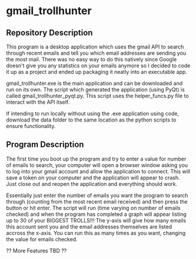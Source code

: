# gmail_trollhunter

## Repository Description

This program is a desktop application which uses the gmail API to search through recent emails and tell you which email addresses are sending you the most mail. There was no easy way to do this natively since Google doesn't give you any statistics on your emails anymore so I decided to code it up as a project and ended up packaging it neatly into an executable app.

gmail_trollhunter.exe is the main application and can be downloaded and run on its own. The script which generated the application (using PyQt) is called gmail_trollhunter_pyqt.py. This script uses the helper_funcs.py file to interact with the API itself. 

If intending to run locally without using the .exe application using code, download the data folder to the same location as the python scripts to ensure functionality.

## Program Description

The first time you boot up the program and try to enter a value for number of emails to search, your computer will open a browser window asking you to log into your gmail account and allow the application to connect. This will save a token on your computer and the application will appear to crash. Just close out and reopen the application and everything should work.

Essentially just enter the number of emails you want the program to search through (counting from the most recent email received) and then press the button or hit enter. The script will run (time varying on number of emails checked) and when the program has completed a graph will appear listing up to 30 of your BIGGEST TROLLS!!! The y-axis will give how many emails this account sent you and the email addresses themselves are listed accross the x-axis. You can run this as many times as you want, changing the value for emails checked.

 ?? More Features TBD ??

